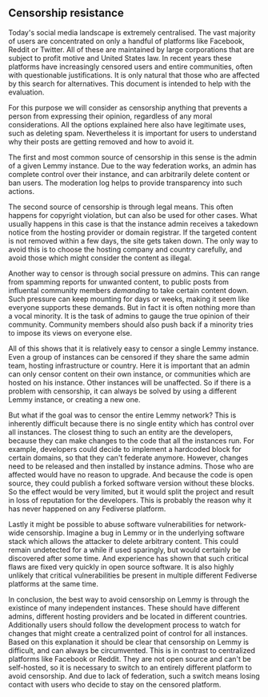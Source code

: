 ## Censorship resistance

Today's social media landscape is extremely centralised. The vast majority of users are concentrated on only a handful of platforms like Facebook, Reddit or Twitter. All of these are maintained by large corporations that are subject to profit motive and United States law. In recent years these platforms have increasingly censored users and entire communities, often with questionable justifications. It is only natural that those who are affected by this search for alternatives. This document is intended to help with the evaluation.

For this purpose we will consider as censorship anything that prevents a person from expressing their opinion, regardless of any moral considerations. All the options explained here also have legitimate uses, such as deleting spam. Nevertheless it is important for users to understand why their posts are getting removed and how to avoid it.

The first and most common source of censorship in this sense is the admin of a given Lemmy instance. Due to the way federation works, an admin has complete control over their instance, and can arbitrarily delete content or ban users. The moderation log helps to provide transparency into such actions.

The second source of censorship is through legal means. This often happens for copyright violation, but can also be used for other cases. What usually happens in this case is that the instance admin receives a takedown notice from the hosting provider or domain registrar. If the targeted content is not removed within a few days, the site gets taken down. The only way to avoid this is to choose the hosting company and country carefully, and avoid those which might consider the content as illegal.

Another way to censor is through social pressure on admins. This can range from spamming reports for unwanted content, to public posts from influental community members _demanding_ to take certain content down. Such pressure can keep mounting for days or weeks, making it seem like everyone supports these demands. But in fact it is often nothing more than a vocal minority. It is the task of admins to gauge the true opinion of their community. Community members should also push back if a minority tries to impose its views on everyone else.

All of this shows that it is relatively easy to censor a single Lemmy instance. Even a group of instances can be censored if they share the same admin team, hosting infrastructure or country. Here it is important that an admin can only censor content on their own instance, or communities which are hosted on his instance. Other instances will be unaffected. So if there is a problem with censorship, it can always be solved by using a different Lemmy instance, or creating a new one.

But what if the goal was to censor the entire Lemmy network? This is inherently difficult because there is no single entity which has control over all instances. The closest thing to such an entity are the developers, because they can make changes to the code that all the instances run. For example, developers could decide to implement a hardcoded block for certain domains, so that they can't federate anymore. However, changes need to be released and then installed by instance admins. Those who are affected would have no reason to upgrade. And because the code is open source, they could publish a forked software version without these blocks. So the effect would be very limited, but it would split the project and result in loss of reputation for the developers. This is probably the reason why it has never happened on any Fediverse platform.

Lastly it might be possible to abuse software vulnerabilities for network-wide censorship. Imagine a bug in Lemmy or in the underlying software stack which allows the attacker to delete arbitrary content. This could remain undetected for a while if used sparingly, but would certainly be discovered after some time. And experience has shown that such critical flaws are fixed very quickly in open source software. It is also highly unlikely that critical vulnerabilities be present in multiple different Fediverse platforms at the same time.

In conclusion, the best way to avoid censorship on Lemmy is through the existince of many independent instances. These should have different admins, different hosting providers and be located in different countries. Additionally users should follow the development process to watch for changes that might create a centralized point of control for all instances. Based on this explanation it should be clear that censorship on Lemmy is difficult, and can always be circumvented. This is in contrast to centralized platforms like Facebook or Reddit. They are not open source and can't be self-hosted, so it is necessary to switch to an entirely different platform to avoid censorship. And due to lack of federation, such a switch means losing contact with users who decide to stay on the censored platform.
